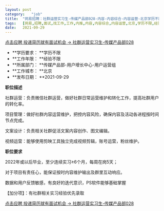 ```yaml
---
layout:	post
category:	"job"
title:	"网易招聘：社群运营实习生-传媒产品部028-内容-内容综合-内容运营-北京学历不限经验不限"
tags:	[网易,招聘,面试,找工作,工作,内推,内容,内容综合,内容运营,北京,学历不限,经验不限]
date:	2021-09-29
---
```


[点击应聘 投递简历就有面试机会 ->  社群运营实习生-传媒产品部028](http://mobile.bole.netease.com/bole/boleDetail?id=34931&employeeId=346f03c3cda5f04c&key=all)



- **学历要求： **学历不限
- **工作年限： **经验不限
- **所属部门： **传媒产品部-用户增长中心-用户运营组
- **工作城市： **北京
- **发布日期： **2021-09-29



**职位描述**

社群运营：负责微信社群运营，做好社群日常运营维护和转化工作，提高社群用户的转化率。

 

项目管理：做好社群内容运营维护，把控内容风险，确保内容及活动各进程按时间节点完成。

 

文案设计：负责相关社群促活文案内容创作、图文编辑。

 

视频运营：能够使用剪映工具独立完成视频剪辑，账号运营，粉丝维护。



**职位要求**

2022年或以后毕业，至少连续实习≥6个月，每周在岗5天；

 

对于项目有责任心，能保证按时内容维护输出及群里互动响应。

 

数据和用户反馈敏感，有良好的迭代意识，PS软件能够基础掌握

 

【加分项】：有社群相关实习经验优先录取



[点击应聘 投递简历就有面试机会 ->  社群运营实习生-传媒产品部028](http://mobile.bole.netease.com/bole/boleDetail?id=34931&employeeId=346f03c3cda5f04c&key=all)
